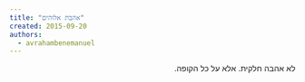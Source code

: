```yaml
---
title: "אהבת אלוהים"
created: 2015-09-20
authors: 
  - avrahambenemanuel
---
```

<div dir="rtl">
לא אהבה חלקית. אלא על כל הקופה.
</div>
